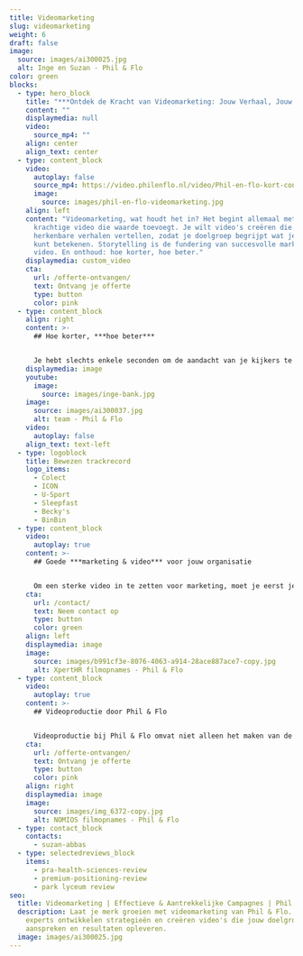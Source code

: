 ```yaml
---
title: Videomarketing
slug: videomarketing
weight: 6
draft: false
image:
  source: images/ai300025.jpg
  alt: Inge en Suzan - Phil & Flo
color: green
blocks:
  - type: hero_block
    title: "***Ontdek de Kracht van Videomarketing: Jouw Verhaal, Jouw Succes***"
    content: ""
    displaymedia: null
    video:
      source_mp4: ""
    align: center
    align_text: center
  - type: content_block
    video:
      autoplay: false
      source_mp4: https://video.philenflo.nl/video/Phil-en-flo-kort-contact2.mp4
      image:
        source: images/phil-en-flo-videomarketing.jpg
    align: left
    content: "Videomarketing, wat houdt het in? Het begint allemaal met een
      krachtige video die waarde toevoegt. Je wilt video's creëren die
      herkenbare verhalen vertellen, zodat je doelgroep begrijpt wat je voor hen
      kunt betekenen. Storytelling is de fundering van succesvolle marketing en
      video. En onthoud: hoe korter, hoe beter."
    displaymedia: custom_video
    cta:
      url: /offerte-ontvangen/
      text: Ontvang je offerte
      type: button
      color: pink
  - type: content_block
    align: right
    content: >-
      ## Hoe korter, ***hoe beter***


      Je hebt slechts enkele seconden om de aandacht van je kijkers te grijpen en je boodschap duidelijk over te brengen. Daarom zijn intro's niet aanbevolen voor videomarketing. Gebruik die eerste momenten slim: start met een boeiend shot of geef snel een voorproefje van je belangrijkste boodschap. Zo zorg je voor effectieve marketing & video voor jouw organisatie.
    displaymedia: image
    youtube:
      image:
        source: images/inge-bank.jpg
    image:
      source: images/ai300037.jpg
      alt: team - Phil & Flo
    video:
      autoplay: false
    align_text: text-left
  - type: logoblock
    title: Bewezen trackrecord
    logo_items:
      - Colect
      - ICON
      - U-Sport
      - Sleepfast
      - Becky's
      - BinBin
  - type: content_block
    video:
      autoplay: true
    content: >-
      ## Goede ***marketing & video*** voor jouw organisatie


      Om een sterke video in te zetten voor marketing, moet je eerst je doelen bepalen. Wie zijn je stakeholders? Wat is je doelgroep? Wat zijn hun behoeften? Hoe communiceer je met beide groepen? En vooral, hoe breng je deze groepen samen om een optimale relatie te ontwikkelen? Als je dit helder hebt, weet je wat jouw doelgroep overtuigt om jouw product of dienst af te nemen. Vind je het lastig om deze doelen vast te stellen? Geen zorgen, we helpen je graag. Besteed je marketing & video uit aan Phil & Flo.
    cta:
      url: /contact/
      text: Neem contact op
      type: button
      color: green
    align: left
    displaymedia: image
    image:
      source: images/b991cf3e-8076-4063-a914-28ace887ace7-copy.jpg
      alt: XpertHR filmopnames - Phil & Flo
  - type: content_block
    video:
      autoplay: true
    content: >-
      ## Videoproductie door Phil & Flo


      Videoproductie bij Phil & Flo omvat niet alleen het maken van de video, maar het gehele proces ervoor en erna. We helpen je met het bepalen van het doel van je video, het ontwikkelen van een script en shotlist, het filmen van de beelden en het monteren van de uiteindelijke video voor marketingdoeleinden. Onze experts denken graag met je mee en komen met creatieve ideeën voor jouw videomarketing. Benieuwd naar de kosten? Dat hangt af van de lengte en invulling van de video. Vraag vrijblijvend een offerte aan om de mogelijkheden te verkennen.
    cta:
      url: /offerte-ontvangen/
      text: Ontvang je offerte
      type: button
      color: pink
    align: right
    displaymedia: image
    image:
      source: images/img_6372-copy.jpg
      alt: NOMIOS filmopnames - Phil & Flo
  - type: contact_block
    contacts:
      - suzan-abbas
  - type: selectedreviews_block
    items:
      - pra-health-sciences-review
      - premium-positioning-review
      - park lyceum review
seo:
  title: Videomarketing | Effectieve & Aantrekkelijke Campagnes | Phil & Flo
  description: Laat je merk groeien met videomarketing van Phil & Flo. Onze
    experts ontwikkelen strategieën en creëren video's die jouw doelgroep
    aanspreken en resultaten opleveren.
  image: images/ai300025.jpg
---
```

